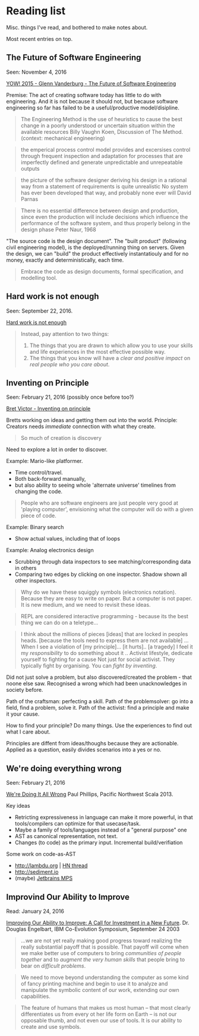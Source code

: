 # Reading list
Misc. things I've read, and bothered to make notes about.

Most recent entries on top.

## The Future of Software Engineering
Seen: November 4, 2016

[YOW! 2015 - Glenn Vanderburg - The Future of Software Engineering](https://www.youtube.com/watch?v=Tg9D7UE4TyI)

Premise: The act of creating software today has little to do with engineering.
And it is not because it should not, but because software engineering so far has
failed to be a useful/productive model/disipline.


> The Engineering Method is the use of heuristics to cause the best change
> in a poorly understood or uncertain situation within the available resources
Billy Vaughn Koen, Discussion of The Method. (context: mechanical engineering)

> the emperical process control model provides and excersises control 
> through frequent inspection and adaptation for processes that are
> imperfectly defined and generate unpredictable and unrepeatable outputs

> the picture of the software designer deriving his design in a rational way
> from a statement of requirements is quite unrealistic
> No system has ever been developed that way, and probably none ever will
David Parnas


> There is no essential difference between design and production,
> since even the production will include decisions which influence the performance
> of the software system, and thus properly belong in the design phase
Peter Naur, 1968

"The source code is the design document". The "built product" (following civil engineering model),
is the deployed/running thing on servers.
Given the design, we can "build" the product effectively instantatiouly and for no money,
exactly and deterministically, each time.

> Embrace the code as design documents, formal specification, and modelling tool.



## Hard work is not enough
Seen: September 22, 2016.

[Hard work is not enough](https://medium.com/practicing-developer/hard-work-is-not-enough-406856133a35#.97eqdrroo)

> Instead, pay attention to two things:
> 1. The things that you are drawn to which allow you to use your skills and life experiences in the most effective possible way.
> 2. The things that you know will have a *clear and positive impact* on *real people* *who you care about*.


## Inventing on Principle
Seen: February 21, 2016 (possibly once before too?)

[Bret Victor - Inventing on principle](https://www.youtube.com/watch?v=PUv66718DII)

Bretts working on ideas and getting them out into the world.
Principle: Creators needs *immediate* connection with what they create.

> So much of creation is discovery

Need to explore a lot in order to discover.

Example: Mario-like platformer.

* Time control/travel.
* Both back-forward manually,
* but also ability to seeing whole 'alternate universe' timelines from changing the code.

> People who are software engineers are just people very good at 'playing computer',
> envisioning what the computer will do with a given piece of code.

Example: Binary search

* Show actual values, including that of loops

Example: Analog electronics design

* Scrubbing through data inspectors to see matching/corresponding data in others
* Comparing two edges by clicking on one inspector. Shadow shown all other inspectors.

> Why do we have these squiggly symbols (electronics notation).
> Because they are easy to write on paper.
> But a computer is not paper.
> It is new medium, and we need to revisit these ideas.

> REPL are considered interactive programming - because its the best thing we can do on a teletype...

> I think about the millions of pieces [ideas] that are locked in peoples heads.
> [because the tools need to express them are not available]
> ...
> When I see a violation of [my principle]... [it hurts].. [a tragedy]
> I feel it my *responsibility* to do something about it
> .. Activist lifestyle, dedicate yourself to fighting for a cause
> Not just for social activist. They typically fight by organising.
> You can *fight by inventing*.

Did not just solve a problem, but also discovered/created the problem - that noone else saw.
Recognised a wrong which had been unacknowledges in society before.

Path of the craftsman: perfecting a skill.
Path of the problemsolver: go into a field, find a problem, solve it.
Path of the activist: find a principle and make it your cause.

How to find your principle?
Do many things. Use the experiences to find out what I care about.

Principles are diffent from ideas/thoughs because they are actionable.
Applied as a question, easily divides scenarios into a yes or no.


## We're doing everything wrong
Seen: February 21, 2016

[We're Doing It All Wrong](https://www.youtube.com/watch?v=TS1lpKBMkgg)
Paul Phillips, Pacific Northwest Scala 2013.

Key ideas

* Retricting expressiveness in language can make it more powerful,
in that tools/compilers can optimize for that usecase/task.
* Maybe a family of tools/languages instead of a "general purpose" one
* AST as canonical representation, not text.
* Changes (to code) as the primary input. Incremental build/verifiation

Some work on code-as-AST

* http://lambdu.org | [HN thread](https://news.ycombinator.com/item?id=11142911)
* http://sediment.io
* (maybe) [Jetbrains MPS](https://www.jetbrains.com/mps/)


## Improvind Our Ability to Improve
Read: January 24, 2016

[Improving Our Ability to Improve: A Call for Investment in a New Future](http://www.almaden.ibm.com/coevolution/pdf/engelbart_paper.pdf).
Dr. Douglas Engelbart, IBM Co-Evolution Symposium, September 24 2003

> ...we are not yet really making good progress 
> toward realizing the really substantial payoff that is possible.  That payoff will come 
> when we make better use of computers to bring *communities of people together* and to 
> *augment the very human skills* that people bring to bear on *difficult problems*.


> We need to move beyond understanding the computer as some 
> kind of fancy printing machine and begin to
> use it to analyze and manipulate the 
> symbolic content of our work, extending our
> own capabilities.

> The feature of humans that makes us most human – that most clearly 
> differentiates us from every ot
> her life form on Earth – is not our opposable thumb, and 
> not even our use of tools. It is our ability to
> create and use symbols.


